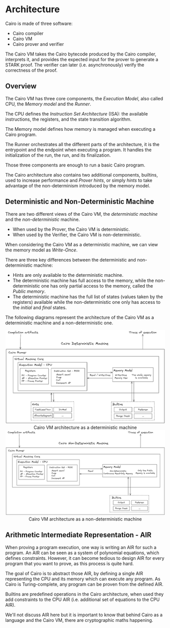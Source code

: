 # Architecture

Cairo is made of three software:

- Cairo compiler
- Cairo VM
- Cairo prover and verifier

The Cairo VM takes the Cairo bytecode produced
by the Cairo compiler, interprets it, and provides
the expected input for the prover to generate
a STARK proof. The verifier can later
(i.e. asynchronously) verify the
correctness of the proof.

## Overview

The Cairo VM has three core components,
the _Execution Model_, also called CPU,
the _Memory model_ and the _Runner_.

The CPU defines the _Instruction Set Architecture_ (ISA):
the available instructions, the registers, and the state transition algorithm.

The Memory model defines how memory is managed when executing a Cairo program.

The Runner orchestrates all the different parts of the architecture,
it is the entrypoint and the endpoint when executing a program.
It handles the initialization of the run, the run, and its finalization.

Those three components are enough to run a basic Cairo program.

The Cairo architecture also contains two additional components,
builtins, used to increase performance and _Prover hints_,
or simply _hints_ to take advantage of the non-determinism
introduced by the memory model.

## Deterministic and Non-Deterministic Machine

There are two different views of the Cairo VM,
the _deterministic machine_ and the _non-deterministic_
machine.

- When used by the Prover, the Cairo VM is deterministic.
- When used by the Verifier, the Cairo VM is non-deterministic.

When considering the Cairo VM as a deterministic machine,
we can view the memory model as _Write-Once_.

There are three key differences between the deterministic and
non-deterministic machine:

- Hints are only available to the deterministic machine.
- The deterministic machine has full access to the memory,
  while the non-deterministic one has only partial access to the memory,
  called the _Public memory_.
- The deterministic machine has the full list of states (values taken
  by the registers) available while the non-deterministic one only has
  access to the _initial_ and _final_ states.

The following diagrams represent the architecture of the Cairo VM
as a deterministic machine and a non-deterministic one.

<div align="center">
  <img src="cairo-deterministic-architecture.png" alt="Cairo VM architecture as a deterministic machine</span>" width="800px"/>
</div>
<div align="center">
  <span class="caption">Cairo VM architecture as a deterministic machine</span>
</div>

<div align="center">
  <img src="cairo-non-deterministic-architecture.png" alt="Cairo VM architecture as a non-deterministic machine</span>" width="800px"/>
</div>
<div align="center">
  <span class="caption">Cairo VM architecture as a non-deterministic machine</span>
</div>

## Arithmetic Intermediate Representation - AIR

When proving a program execution, one way is writing
an AIR for such a program. An AIR can be seen as a
system of polynomial equations, which defines constraints.
However, it can become tedious to design AIR for every
program that you want to prove, as this process is quite hard.

The goal of Cairo is to abstract those AIR, by defining
a single AIR representing the CPU and its memory
which can execute any program.
As Cairo is Turing-complete, any program
can be proven from the defined AIR.

Builtins are predefined operations in the Cairo architecture,
when used they add constraints to the CPU AIR
(i.e. additional set of equations to the CPU AIR).

We'll not discuss AIR here but it is important to know that
behind Cairo as a language and the Cairo VM, there are
cryptographic maths happening.
